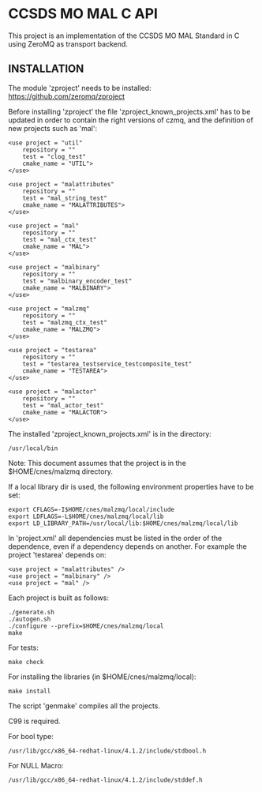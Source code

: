 # CCSDS MO MAL C API

This project is an implementation of the CCSDS MO MAL Standard in C using ZeroMQ as transport backend.

## INSTALLATION

The module 'zproject' needs to be installed: https://github.com/zeromq/zproject

Before installing 'zproject' the file 'zproject_known_projects.xml' has to be updated
in order to contain the right versions of czmq, and the definition of new projects such
as 'mal':

    <use project = "util"
        repository = ""
        test = "clog_test"
        cmake_name = "UTIL">
    </use>

    <use project = "malattributes"
        repository = ""
        test = "mal_string_test"
        cmake_name = "MALATTRIBUTES">
    </use>

    <use project = "mal"
        repository = ""
        test = "mal_ctx_test"
        cmake_name = "MAL">
    </use>

    <use project = "malbinary"
        repository = ""
        test = "malbinary_encoder_test"
        cmake_name = "MALBINARY">
    </use>

    <use project = "malzmq"
        repository = ""
        test = "malzmq_ctx_test"
        cmake_name = "MALZMQ">
    </use>

    <use project = "testarea"
        repository = ""
        test = "testarea_testservice_testcomposite_test"
        cmake_name = "TESTAREA">
    </use>

    <use project = "malactor"
        repository = ""
        test = "mal_actor_test"
        cmake_name = "MALACTOR">
    </use>
    
The installed 'zproject_known_projects.xml' is in the directory:

    /usr/local/bin

Note: This document assumes that the project is in the $HOME/cnes/malzmq directory.

If a local library dir is used, the following environment properties
have to be set:

    export CFLAGS=-I$HOME/cnes/malzmq/local/include
    export LDFLAGS=-L$HOME/cnes/malzmq/local/lib
    export LD_LIBRARY_PATH=/usr/local/lib:$HOME/cnes/malzmq/local/lib

In 'project.xml' all dependencies must be listed in the order of the dependence,
even if a dependency depends on another. For example the project 'testarea' 
depends on:

    <use project = "malattributes" />
    <use project = "malbinary" />
    <use project = "mal" />

Each project is built as follows:

    ./generate.sh
    ./autogen.sh
    ./configure --prefix=$HOME/cnes/malzmq/local
    make

For tests:

    make check

For installing the libraries (in $HOME/cnes/malzmq/local):

    make install

The script 'genmake' compiles all the projects.

C99 is required.

For bool type:

    /usr/lib/gcc/x86_64-redhat-linux/4.1.2/include/stdbool.h

For NULL Macro:

    /usr/lib/gcc/x86_64-redhat-linux/4.1.2/include/stddef.h


